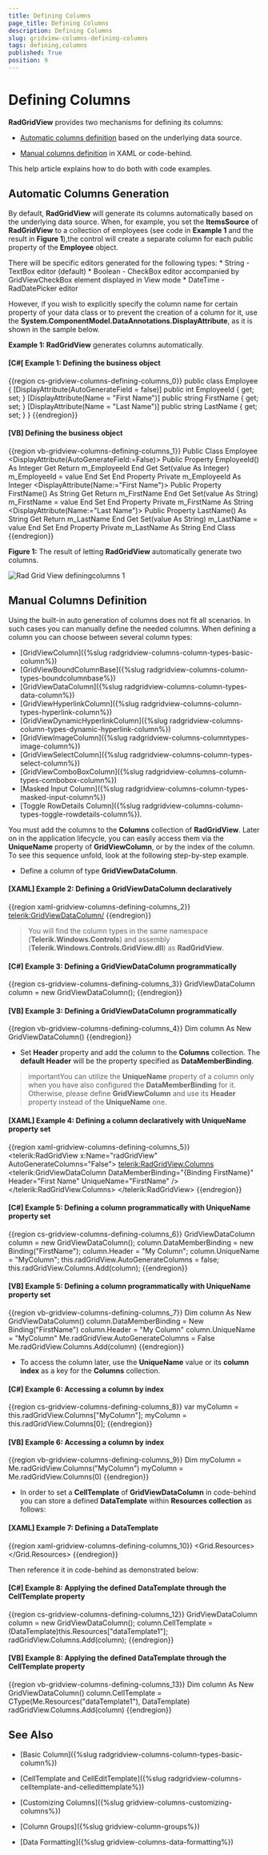```yaml
---
title: Defining Columns
page_title: Defining Columns
description: Defining Columns
slug: gridview-columns-defining-columns
tags: defining,columns
published: True
position: 9
---
```


# Defining Columns

__RadGridView__ provides two mechanisms for defining its columns: 

* [Automatic columns definition](#automatic-columns-generation) based on the underlying data source. 

* [Manual columns definition](#manual-columns-definition) in XAML or code-behind. 

This help article explains how to do both with code examples.

## Automatic Columns Generation

By default, __RadGridView__ will generate its columns automatically based on the underlying data source. When, for example, you set the __ItemsSource__ of __RadGridView__ to a collection of employees (see code in __Example 1__ and the result in __Figure 1__),the control will create a separate column for each public property of the __Employee__ object.

There will be specific editors generated for the following types:
	*	String - TextBox editor (default)
	*	Boolean - CheckBox editor accompanied by GridViewCheckBox element displayed in View mode 
	*	DateTime - RadDatePicker editor

However, if you wish to explicitly specify the column name for certain property of your data class or to prevent the creation of a column for it, use the __System.ComponentModel.DataAnnotations.DisplayAttribute__, as it is shown in the sample below.

__Example 1: RadGridView__ generates columns automatically.

#### __[C#[ Example 1: Defining the business object__

{{region cs-gridview-columns-defining-columns_0}}
	public class Employee
	{
	    [DisplayAttribute(AutoGenerateField = false)]
	    public int EmployeeId
	    {
	        get;
	        set;
	    }
	    [DisplayAttribute(Name = "First Name")]
	    public string FirstName
	    {
	        get;
	        set;
	    }
	    [DisplayAttribute(Name = "Last Name")]
	    public string LastName
	    {
	        get;
	        set;
	    }
	}
{{endregion}}

#### __[VB] Defining the business object__

{{region vb-gridview-columns-defining-columns_1}}
	Public Class Employee
	    <DisplayAttribute(AutoGenerateField:=False)>
	    Public Property EmployeeId() As Integer
	        Get
	            Return m_EmployeeId
	        End Get
	        Set(value As Integer)
	            m_EmployeeId = value
	        End Set
	    End Property
	    Private m_EmployeeId As Integer
	    <DisplayAttribute(Name:="First Name")>
	    Public Property FirstName() As String
	        Get
	            Return m_FirstName
	        End Get
	        Set(value As String)
	            m_FirstName = value
	        End Set
	    End Property
	    Private m_FirstName As String
	    <DisplayAttribute(Name:="Last Name")>
	    Public Property LastName() As String
	        Get
	            Return m_LastName
	        End Get
	        Set(value As String)
	            m_LastName = value
	        End Set
	    End Property
	    Private m_LastName As String
	End Class
{{endregion}}

__Figure 1:__ The result of letting __RadGridView__ automatically generate two columns. 

![Rad Grid View definingcolumns 1](images/RadGridView_definingcolumns_1.png)

## Manual Columns Definition

Using the built-in auto generation of columns does not fit all scenarios. In such cases you can manually define the needed columns. When defining a column you can choose between several column types:

*  [GridViewColumn]({%slug radgridview-columns-column-types-basic-column%}) 
*  [GridViewBoundColumnBase]({%slug radgridview-columns-column-types-boundcolumnbase%})
*  [GridViewDataColumn]({%slug radgridview-columns-column-types-data-column%})
*  [GridViewHyperlinkColumn]({%slug radgridview-columns-column-types-hyperlink-column%}) 
*  [GridViewDynamicHyperlinkColumn]({%slug radgridview-columns-column-types-dynamic-hyperlink-column%})
*  [GridViewImageColumn]({%slug radgridview-columns-columntypes-image-column%})
*  [GridViewSelectColumn]({%slug radgridview-columns-column-types-select-column%})
*  [GridViewComboBoxColumn]({%slug radgridview-columns-column-types-combobox-column%})
*  [Masked Input Column]({%slug radgridview-columns-column-types-masked-input-column%})
*  [Toggle RowDetails Column]({%slug radgridview-columns-column-types-toggle-rowdetails-column%}).

You must add the columns to the __Columns__ collection of __RadGridView__. Later on in the application lifecycle, you can easily access them via the __UniqueName__ property of __GridViewColumn__, or by the index of the column. To see this sequence unfold, look at the following step-by-step example.

* Define a column of type __GridViewDataColumn__.

#### __[XAML] Example 2: Defining a GridViewDataColumn declaratively__

{{region xaml-gridview-columns-defining-columns_2}}
	<telerik:GridViewDataColumn/>
{{endregion}}

>You will find the column types in the same namespace (__Telerik.Windows.Controls__) and assembly (__Telerik.Windows.Controls.GridView.dll__) as __RadGridView__.

#### __[C#] Example 3: Defining a GridViewDataColumn programmatically__

{{region cs-gridview-columns-defining-columns_3}}
	GridViewDataColumn column = new GridViewDataColumn();
{{endregion}}

#### __[VB] Example 3: Defining a GridViewDataColumn programmatically__

{{region vb-gridview-columns-defining-columns_4}}
	Dim column As New GridViewDataColumn()
{{endregion}}

* Set __Header__ property and add the column to the __Columns__ collection. The __default Header__ will be the property specified as __DataMemberBinding__. 
		  

>importantYou can utilize the __UniqueName__ property of a column only when you have also configured the __DataMemberBinding__ for it. Otherwise, please define __GridViewColumn__ and use its __Header__ property instead of  the __UniqueName__ one. 
			  
#### __[XAML] Example 4: Defining a column declaratively with UniqueName property set__

{{region xaml-gridview-columns-defining-columns_5}}
	<telerik:RadGridView x:Name="radGridView"
	                 AutoGenerateColumns="False">
	    <telerik:RadGridView.Columns>
	        <telerik:GridViewDataColumn DataMemberBinding="{Binding FirstName}" Header="First Name" UniqueName="FirstName" />
	    </telerik:RadGridView.Columns>
	</telerik:RadGridView>
{{endregion}}

#### __[C#] Example 5: Defining a column programmatically with UniqueName property set__

{{region cs-gridview-columns-defining-columns_6}}
	GridViewDataColumn column = new GridViewDataColumn();
	column.DataMemberBinding = new Binding("FirstName");
	column.Header = "My Column";
	column.UniqueName = "MyColumn";
	this.radGridView.AutoGenerateColumns = false;
	this.radGridView.Columns.Add(column);
{{endregion}}

#### __[VB] Example 5: Defining a column programmatically with UniqueName property set__

{{region vb-gridview-columns-defining-columns_7}}
	Dim column As New GridViewDataColumn()
	column.DataMemberBinding = New Binding("FirstName")
	column.Header = "My Column"
	column.UniqueName = "MyColumn"
	Me.radGridView.AutoGenerateColumns = False
	Me.radGridView.Columns.Add(column)
{{endregion}}

* To access the column later, use the __UniqueName__ value or its __column index__ as a key for the __Columns__ collection.
		  

#### __[C#] Example 6: Accessing a column by index__

{{region cs-gridview-columns-defining-columns_8}}
	var myColumn = this.radGridView.Columns["MyColumn"];
	myColumn = this.radGridView.Columns[0];
{{endregion}}


#### __[VB] Example 6: Accessing a column by index__

{{region vb-gridview-columns-defining-columns_9}}
	Dim myColumn = Me.radGridView.Columns("MyColumn")
	myColumn = Me.radGridView.Columns(0)
{{endregion}}

* In order to set a __CellTemplate__ of __GridViewDataColumn__ in code-behind you can store a defined __DataTemplate__ within __Resources collection__ as follows:

#### __[XAML] Example 7: Defining a DataTemplate__

{{region xaml-gridview-columns-defining-columns_10}}
	<Grid.Resources>
	    <DataTemplate x:Key="dataTemplate1">
	        <TextBlock Text="Text"/>
	    </DataTemplate>
	</Grid.Resources>
{{endregion}}

Then reference it in code-behind as demonstrated below:
        
#### __[C#] Example 8: Applying the defined DataTemplate through the CellTemplate property__

{{region cs-gridview-columns-defining-columns_12}}
	GridViewDataColumn column = new GridViewDataColumn();
	column.CellTemplate = (DataTemplate)this.Resources["dataTemplate1"];
	radGridView.Columns.Add(column);
{{endregion}}

#### __[VB] Example 8: Applying the defined DataTemplate through the CellTemplate property__

{{region vb-gridview-columns-defining-columns_13}}
	Dim column As New GridViewDataColumn()
	column.CellTemplate = CType(Me.Resources("dataTemplate1"), DataTemplate)
	radGridView.Columns.Add(column)
{{endregion}}


## See Also

 * [Basic Column]({%slug radgridview-columns-column-types-basic-column%})
 
 * [CellTemplate and CellEditTemplate]({%slug radgridview-columns-celltemplate-and-celledittemplate%})

 * [Customizing Columns]({%slug gridview-columns-customizing-columns%})
 
 * [Column Groups]({%slug gridview-column-groups%})

 * [Data Formatting]({%slug gridview-columns-data-formatting%})
